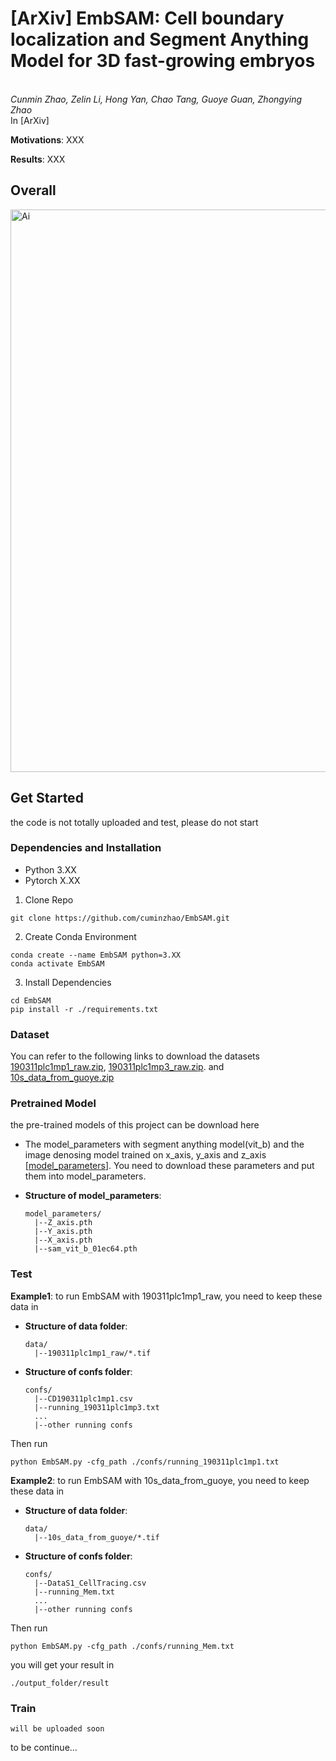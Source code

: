 # [ArXiv] EmbSAM: Cell boundary localization and Segment Anything Model for 3D fast-growing embryos
<br>_Cunmin Zhao, Zelin Li, Hong Yan, Chao Tang, Guoye Guan, Zhongying Zhao_<br>
In [ArXiv]  

**Motivations**: XXX
  
**Results**: XXX 


## Overall
<img width="900" alt="Ai" src="https://github.com/cuminzhao/EmbSAM/assets/80189429/9fb048d2-23f9-42e9-b954-1534ed79c84d"> 



## Get Started
the code is not totally uploaded and test, please do not start
### Dependencies and Installation
- Python 3.XX
- Pytorch X.XX

1. Clone Repo
```
git clone https://github.com/cuminzhao/EmbSAM.git
```
2. Create Conda Environment
```
conda create --name EmbSAM python=3.XX
conda activate EmbSAM
```
3. Install Dependencies
```
cd EmbSAM
pip install -r ./requirements.txt
```

### Dataset
You can refer to the following links to download the datasets
[190311plc1mp1_raw.zip](https://drive.google.com/file/d/1SuLN8iG_siZlKvDuMIbYknOVR8WY4Axu/view?usp=drive_link), 
[190311plc1mp3_raw.zip](https://drive.google.com/file/d/1uL9M1xOuXyR36clcs0csCi-bLYWrYdg3/view?usp=drive_link). and
[10s_data_from_guoye.zip](https://drive.google.com/file/d/1L3EkZ1URrJ6ABQoVC1Rnpt9fE4I6ssuc/view?usp=drive_link)


### Pretrained Model
the pre-trained models of this project can be download here
- The model_parameters with segment anything model(vit_b) and the image denosing model trained on x_axis, y_axis and z_axis [[model_parameters](https://drive.google.com/drive/folders/1vNp7KypEOxTXCxHLS6N4kET1M_cfBtup?usp=drive_link)]. You need to download these parameters and put them into model_parameters.
* **Structure of model_parameters**: 
    ```buildoutcfg
    model_parameters/
      |--Z_axis.pth
      |--Y_axis.pth
      |--X_axis.pth
      |--sam_vit_b_01ec64.pth
    ```

### Test  
**Example1**: to run EmbSAM with 190311plc1mp1_raw, you need to keep these data in
* **Structure of data folder**: 
    ```buildoutcfg
    data/
      |--190311plc1mp1_raw/*.tif
    ```
* **Structure of confs folder**: 
    ```buildoutcfg
    confs/
      |--CD190311plc1mp1.csv
      |--running_190311plc1mp3.txt
      ...
      |--other running confs
    ```
Then run
```
python EmbSAM.py -cfg_path ./confs/running_190311plc1mp1.txt
```

**Example2**: to run EmbSAM with 10s_data_from_guoye, you need to keep these data in
* **Structure of data folder**: 
    ```buildoutcfg
    data/
      |--10s_data_from_guoye/*.tif
    ```
* **Structure of confs folder**: 
    ```buildoutcfg
    confs/
      |--DataS1_CellTracing.csv
      |--running_Mem.txt
      ...
      |--other running confs
    ```
Then run
```
python EmbSAM.py -cfg_path ./confs/running_Mem.txt 
```

you will get your result in 
```
./output_folder/result
```
### Train
```
will be uploaded soon
```


to be continue...
